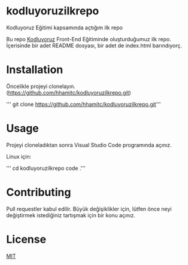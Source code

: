# kodluyoruzilkrepo
Kodluyoruz Eğitimi kapsamında açtığım ilk repo

Bu repo [Kodluyoruz](kodluyoruz.org/tr) Front-End Eğitiminde oluşturduğumuz ilk repo. İçerisinde bir adet README dosyası, bir adet de index.html barındıyorç.


# Installation

Öncelikle projeyi clonelayın. (https://github.com/hhamitc/kodluyoruzilkrepo.git)

''' git clone https://github.com/hhamitc/kodluyoruzilkrepo.git'''

# Usage

Projeyi cloneladıktan sonra Visual Studio Code programında açınız.

Linux için:

''' cd kodluyoruzilkrepo 
code .'''

# Contributing

Pull requestler kabul edilir. Büyük değişiklikler için, lütfen önce neyi değiştirmek istediğiniz tartışmak için bir konu açınız.

 # License

 [MIT](kodluyoruz.org/tr)